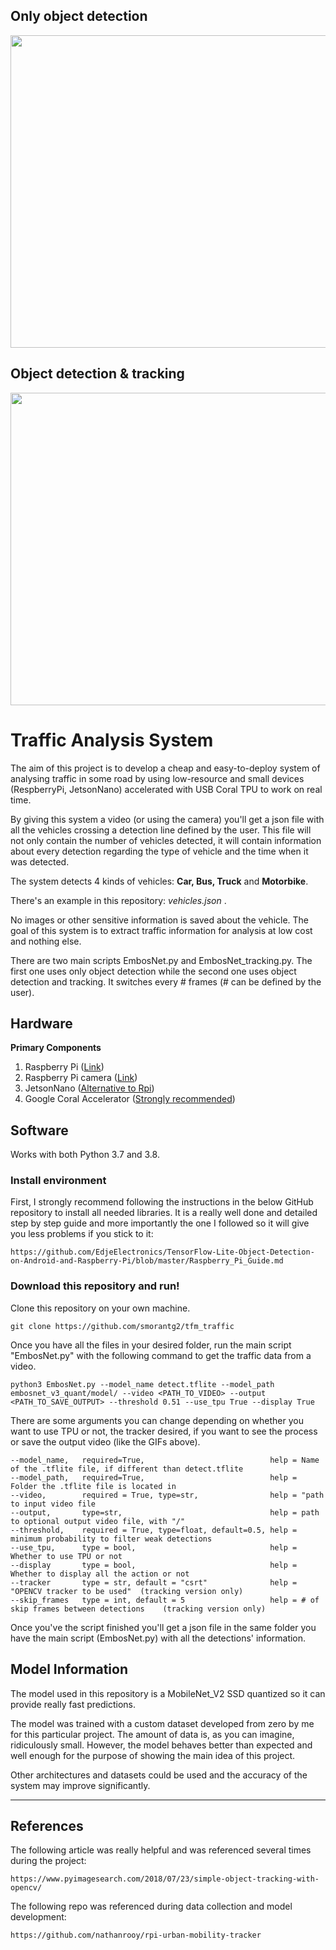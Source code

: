 
## Only object detection

<span>
  <img src='GIF_od.gif' width="888" height="500"> 
</span>

## Object detection & tracking
<span>
  <img src='GIF_csrt.gif' width="888" height="500">
</span>



# Traffic Analysis System

The aim of this project is to develop a cheap and easy-to-deploy system of analysing traffic in some road by using low-resource and small devices (RespberryPi, JetsonNano) accelerated with USB Coral TPU to work on real time.

By giving this system a video (or using the camera) you'll get a json file with all the vehicles crossing a detection line defined by the user. This file will not only contain the number of vehicles detected, it will contain information about every detection regarding the type of vehicle and the time when it was detected.

The system detects 4 kinds of vehicles: **Car, Bus, Truck** and **Motorbike**.

There's an example in this repository: *vehicles.json* .

No images or other sensitive information is saved about the vehicle. The goal of this system is to extract traffic information for analysis at low cost and nothing else.

There are two main scripts EmbosNet.py and EmbosNet_tracking.py. The first one uses only object detection while the second one uses object detection and tracking. It switches every # frames (# can be defined by the user).


## Hardware
<b>Primary Components</b>
1) Raspberry Pi (<a target="_blank" href="https://www.raspberrypi.org/products/raspberry-pi-4-model-b"/>Link</a>)
2) Raspberry Pi camera (<a target="_blank" href="https://www.raspberrypi.org/products/camera-module-v2/">Link</a>)
3) JetsonNano (<a target="_blank" href="https://developer.nvidia.com/embedded/jetson-nano-developer-kit">Alternative to Rpi</a>)
4) Google Coral Accelerator (<a target="_blank" href="https://coral.ai/products/accelerator">Strongly recommended</a>)

## Software

Works with both Python 3.7 and 3.8.

### Install environment

First, I strongly recommend following the instructions in the below GitHub repository to install all needed libraries. 
It is a really well done and detailed step by step guide and more importantly the one I followed so it will give you less problems if you stick to it:
```
https://github.com/EdjeElectronics/TensorFlow-Lite-Object-Detection-on-Android-and-Raspberry-Pi/blob/master/Raspberry_Pi_Guide.md
```
### Download this repository and run!

Clone this repository on your own machine.

```
git clone https://github.com/smorantg2/tfm_traffic
```
Once you have all the files in your desired folder, run the main script "EmbosNet.py" with the following command to get the traffic data from a video.

```
python3 EmbosNet.py --model_name detect.tflite --model_path embosnet_v3_quant/model/ --video <PATH_TO_VIDEO> --output <PATH_TO_SAVE_OUTPUT> --threshold 0.51 --use_tpu True --display True
```

There are some arguments you can change depending on whether you want to use TPU or not, the tracker desired, if you want to see the process or save the output video (like the GIFs above).

```
--model_name,   required=True,                            help = Name of the .tflite file, if different than detect.tflite
--model_path,   required=True,                            help = Folder the .tflite file is located in
--video,        required = True, type=str,                help = "path to input video file
--output,       type=str,                                 help = path to optional output video file, with "/"
--threshold,    required = True, type=float, default=0.5, help = minimum probability to filter weak detections
--use_tpu,      type = bool,                              help = Whether to use TPU or not
--display       type = bool,                              help = Whether to display all the action or not
--tracker       type = str, default = "csrt"              help = "OPENCV tracker to be used"  (tracking version only)
--skip_frames   type = int, default = 5                   help = # of skip frames between detections    (tracking version only)
```

Once you've the script finished you'll get a json file in the same folder you have the main script (EmbosNet.py) with all the detections' information.

## Model Information

The model used in this repository is a MobileNet_V2 SSD quantized so it can provide really fast predictions. 

The model was trained with a custom dataset developed from zero by me for this particular project. 
The amount of data is, as you can imagine, ridiculously small. However, the model behaves better than expected and well enough for the purpose of showing the main idea of this project.

Other architectures and datasets could be used and the accuracy of the system may improve significantly.



--------------------------------------------------------------------------------------------------------------------------------

## References

The following article was really helpful and was referenced several times during the project:

```
https://www.pyimagesearch.com/2018/07/23/simple-object-tracking-with-opencv/
```

The following repo was referenced during data collection and model development:
```
https://github.com/nathanrooy/rpi-urban-mobility-tracker
```
